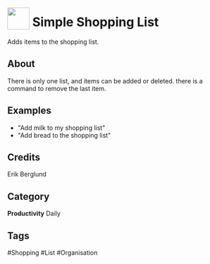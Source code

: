 # <img src="https://raw.githack.com/FortAwesome/Font-Awesome/master/svgs/solid/shopping-basket.svg" card_color="#22A7F0" width="50" height="50" style="vertical-align:bottom"/> Simple Shopping List
Adds items to the shopping list.

## About
There is only one list, and items can be added or deleted. there is a command to remove the last item.

## Examples
* "Add milk to my shopping list"
* "Add bread to the shopping list"

## Credits
Erik Berglund

## Category
**Productivity**
Daily

## Tags
#Shopping
#List
#Organisation

